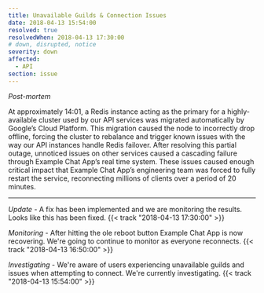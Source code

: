 ```yaml
---
title: Unavailable Guilds & Connection Issues
date: 2018-04-13 15:54:00
resolved: true
resolvedWhen: 2018-04-13 17:30:00
# down, disrupted, notice
severity: down
affected:
  - API
section: issue
---
```


*Post-mortem*

At approximately 14:01, a Redis instance acting as the primary for a highly-available cluster used by our API services was migrated automatically by Google’s Cloud Platform. This migration caused the node to incorrectly drop offline, forcing the cluster to rebalance and trigger known issues with the way our API instances handle Redis failover. After resolving this partial outage, unnoticed issues on other services caused a cascading failure through Example Chat App’s real time system. These issues caused enough critical impact that Example Chat App’s engineering team was forced to fully restart the service, reconnecting millions of clients over a period of 20 minutes.


---

*Update* - A fix has been implemented and we are monitoring the results. Looks like this has been fixed. {{< track "2018-04-13 17:30:00" >}}

*Monitoring* - After hitting the ole reboot button Example Chat App is now recovering. We're going to continue to monitor as everyone reconnects. {{< track "2018-04-13 16:50:00" >}}

*Investigating* - We're aware of users experiencing unavailable guilds and issues when attempting to connect. We're currently investigating. {{< track "2018-04-13 15:54:00" >}}
